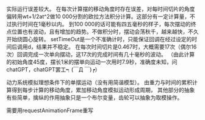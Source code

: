 实际运行误差较大。
在每次计算摆的移动角度时存在误差，对每时间切片的角度偏转用wt+1/2at^2做10 000分割的欧拉方法积分计算。这部分有一定计算量，不过执行时间在1毫秒以内。
到100 000的话可能有四五毫秒的样子，每次摆动的终点位置也有波动，且有增加的趋势。不做积分时，摆动会荡秋千，越来越快，不久开始绕圆心旋转。
setTimeOut是一个不准确计时，只能保证回调在经过设定的时间后调用d，结果并不稳定。
在每次时间切片是0.467时，大概需要17次（偶尔16次）回调完成一次单向摆动，这17次的完成时间有几十毫秒的波动。
（由此计算的初始角度45度，摆长1米的摆单向运动一次用时7.9秒，准确度未知，问chatGPT，chatGPT罢工┑(￣Д ￣)┍）

动力系统模拟理想条件下的单摆运动（没有用简谐模型）。
由重力与时间的累积计算得到每步计算的移动角度，累加移动角度模拟运动形成周期，
其他部分的抽象有些简单，擒纵的作用抽象只是一个布尔变量，齿轮可以抽象为取模操作。

需要用requestAnimationFrame重写
